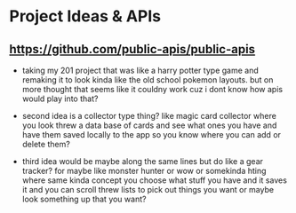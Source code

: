 # Project Ideas & APIs

## https://github.com/public-apis/public-apis

* taking my 201 project that was like a harry potter type game and remaking it to look kinda like the old school pokemon layouts. but on more thought that seems like it couldny work cuz i dont know how apis would play into that?

* second idea is a collector type thing? like magic card collector where you look threw a data base of cards and see what ones you have and have them saved locally to the app so you know where you can add or delete them?

* third idea would be maybe along the same lines but do like a gear tracker? for maybe like monster hunter or wow or somekinda hting where same kinda concept you choose what stuff you have and it saves it and you can scroll threw lists to pick out things you want or maybe look something up that you want?

